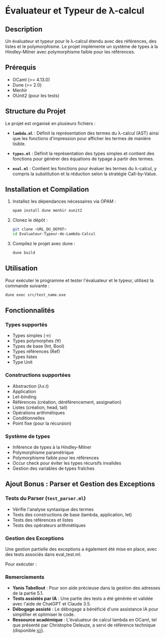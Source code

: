 # Évaluateur et Typeur de λ-calcul

## Description

Un évaluateur et typeur pour le λ-calcul étendu avec des références, des listes et le polymorphisme. Le projet implémente un système de types à la Hindley-Milner avec polymorphisme faible pour les références.

## Prérequis

- OCaml (>= 4.13.0)
- Dune (>= 2.0)
- Menhir
- OUnit2 (pour les tests)

## Structure du Projet

Le projet est organisé en plusieurs fichiers :

- **`lambda.ml`** : Définit la représentation des termes du λ-calcul (AST) ainsi que les fonctions d'impression pour afficher les termes de manière lisible.
  
- **`types.ml`** : Définit la représentation des types simples et contient des fonctions pour générer des équations de typage à partir des termes.
  
- **`eval.ml`** : Contient les fonctions pour évaluer les termes du λ-calcul, y compris la substitution et la réduction selon la stratégie Call-by-Value.


## Installation et Compilation

1. Installez les dépendances nécessaires via OPAM :
   ```bash
   opam install dune menhir ounit2
   ```

2. Clonez le dépôt :
   ```bash
   git clone <URL_DU_DEPOT>
   cd Evaluateur-Typeur-de-Lambda-Calcul
   ```

3. Compilez le projet avec dune :
   ```bash
   dune build
   ```

## Utilisation

Pour exécuter le programme et tester l'évaluateur et le typeur, utilisez la commande suivante :
```bash
dune exec src/test_name.exe
```

## Fonctionnalités

### Types supportés
- Types simples (→)
- Types polymorphes (∀)
- Types de base (Int, Bool)
- Types références (Ref)
- Types listes
- Type Unit

### Constructions supportées
- Abstraction (λx.t)
- Application
- Let-binding
- Références (création, déréférencement, assignation)
- Listes (création, head, tail)
- Opérations arithmétiques
- Conditionnelles
- Point fixe (pour la récursion)

### Système de types
- Inférence de types à la Hindley-Milner
- Polymorphisme paramétrique
- Polymorphisme faible pour les références
- Occur check pour éviter les types récursifs invalides
- Gestion des variables de types fraîches

## Ajout Bonus : Parser et Gestion des Exceptions

### Tests du Parser (`test_parser.ml`)
- Vérifie l'analyse syntaxique des termes
- Tests des constructions de base (lambda, application, let)
- Tests des références et listes
- Tests des opérateurs arithmétiques

### Gestion des Exceptions
Une gestion partielle des exceptions a également été mise en place, avec des tests associés dans eval_test.ml.

Pour exécuter :


### Remerciements

- **Yanis Tabellout** : Pour son aide précieuse dans la gestion des adresses de la partie 5.1.
- **Tests assistés par IA** : Une partie des tests a été générée et validée avec l'aide de ChatGPT et Claude 3.5.
- **Débogage assisté** : Le débogage a bénéficié d'une assistance IA pour simplifier et optimiser le code.
- **Ressource académique** : L'évaluateur de calcul lambda en OCaml, tel que présenté par Christophe Deleuze, a servi de référence technique (disponible [ici](https://raw.githubusercontent.com/wiki/cdeleuze/lambda.ml/lambda.pdf)).



